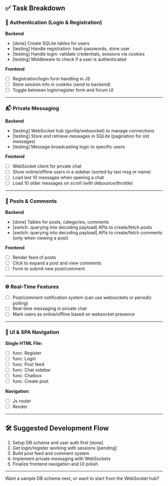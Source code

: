## ✅ Task Breakdown

### 🔐 Authentication (Login & Registration)
**Backend**
- [done] Create SQLite tables for users
- [testing] Handle registration: hash passwords, store user
- [testing] Handle login: validate credentials, sessions via cookies
- [testing] Middleware to check if a user is authenticated

**Frontend**
- [ ] Registration/login form handling in JS
- [ ] Store session info in cookies (send to backend)
- [ ] Toggle between login/register form and forum UI

---

### 📬 Private Messaging
**Backend**
- [testing] WebSocket hub (gorilla/websocket) to manage connections
- [testing] Store and retrieve messages in SQLite (pagination for old messages)
- [testing] Message broadcasting logic to specific users

**Frontend**
- [ ] WebSocket client for private chat
- [ ] Show online/offline users in a sidebar (sorted by last msg or name)
- [ ] Load last 10 messages when opening a chat
- [ ] Load 10 older messages on scroll (with debounce/throttle)

---

### 🧵 Posts & Comments
**Backend**
- [done] Tables for posts, categories, comments
- [switch: querying into decoding payload] APIs to create/fetch posts
- [switch: querying into decoding payload] APIs to create/fetch comments (only when viewing a post)

**Frontend**
- [ ] Render feed of posts
- [ ] Click to expand a post and view comments
- [ ] Form to submit new post/comment

---

### 🌐 Real-Time Features
- [ ] Post/comment notification system (can use websockets or periodic polling)
- [ ] Real-time messaging in private chat
- [ ] Mark users as online/offline based on websocket presence

---

### 🎨 UI & SPA Navigation
**Single HTML File:**
- [ ] func: Register
- [ ] func: Login
- [ ] func: Post feed
- [ ] func: Chat sidebar
- [ ] func: Chatbox
- [ ] func: Create post

**Navigation:**
- [ ] Js router
- [ ] Render

---

## 🛠 Suggested Development Flow

1. Setup DB schema and user auth first [done]
2. Get login/register working with sessions [pending]
3. Build post feed and comment system
4. Implement private messaging with WebSockets
5. Finalize frontend navigation and UI polish

---

Want a sample DB schema next, or want to start from the WebSocket hub?